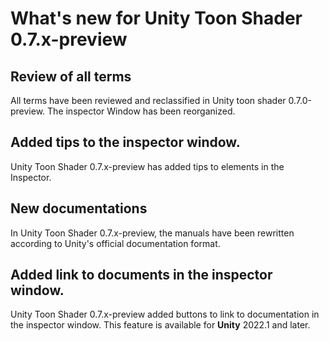 # What's new for Unity Toon Shader 0.7.x-preview

## Review of all terms

All terms have been reviewed and reclassified in Unity toon shader 0.7.0-preview. The inspector Window has been reorganized.

## Added tips to the inspector window.

Unity Toon Shader 0.7.x-preview has added tips to elements in the Inspector.

## New documentations

In Unity Toon Shader 0.7.x-preview, the manuals have been rewritten according to Unity's official documentation format.

## Added link to documents in the inspector window.

Unity Toon Shader 0.7.x-preview added buttons to link to documentation in the inspector window. This feature is available for **Unity** 2022.1 and later.

